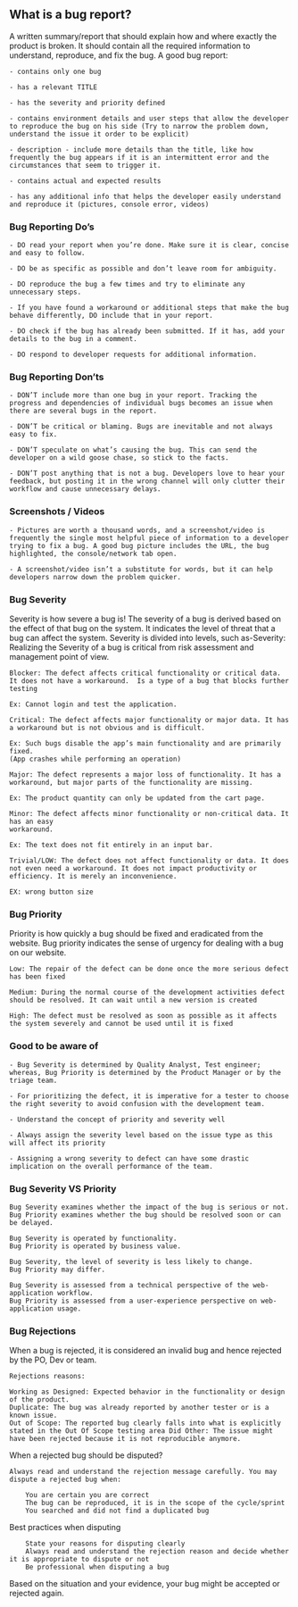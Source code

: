 ## What is a bug report?

 A written summary/report that should explain how and where exactly the product is broken. It should contain all the required information to understand, reproduce, and fix the bug. 
 A good bug report:

	- contains only one bug

	- has a relevant TITLE

	- has the severity and priority defined

	- contains environment details and user steps that allow the developer to reproduce the bug on his side (Try to narrow the problem down, understand the issue it order to be explicit)

	- description - include more details than the title, like how frequently the bug appears if it is an intermittent error and the circumstances that seem to trigger it.

	- contains actual and expected results 

	- has any additional info that helps the developer easily understand and reproduce it (pictures, console error, videos)

### Bug Reporting Do’s

	- DO read your report when you’re done. Make sure it is clear, concise and easy to follow.

	- DO be as specific as possible and don’t leave room for ambiguity.

	- DO reproduce the bug a few times and try to eliminate any unnecessary steps.

	- If you have found a workaround or additional steps that make the bug behave differently, DO include that in your report.

	- DO check if the bug has already been submitted. If it has, add your details to the bug in a comment.

	- DO respond to developer requests for additional information.

### Bug Reporting Don’ts

    - DON’T include more than one bug in your report. Tracking the progress and dependencies of individual bugs becomes an issue when there are several bugs in the report.

    - DON’T be critical or blaming. Bugs are inevitable and not always easy to fix.

	- DON’T speculate on what’s causing the bug. This can send the developer on a wild goose chase, so stick to the facts.

	- DON’T post anything that is not a bug. Developers love to hear your feedback, but posting it in the wrong channel will only clutter their workflow and cause unnecessary delays.

### Screenshots / Videos

	- Pictures are worth a thousand words, and a screenshot/video is frequently the single most helpful piece of information to a developer trying to fix a bug. A good bug picture includes the URL, the bug highlighted, the console/network tab open.

	- A screenshot/video isn’t a substitute for words, but it can help developers narrow down the problem quicker.
	
### Bug Severity

Severity is how severe a bug is! The severity of a bug is derived based on the effect of that bug on the system. It indicates the level of threat that a bug can affect the system. Severity is divided into levels, such as-Severity:
Realizing the Severity of a bug is critical from risk assessment and management point of view.

	Blocker: The defect affects critical functionality or critical data. It does not have a workaround.  Is a type of a bug that blocks further testing

	Ex: Cannot login and test the application.

	Critical: The defect affects major functionality or major data. It has a workaround but is not obvious and is difficult. 

	Ex: Such bugs disable the app’s main functionality and are primarily fixed.
	(App crashes while performing an operation)

	Major: The defect represents a major loss of functionality. It has a workaround, but major parts of the functionality are missing.

	Ex: The product quantity can only be updated from the cart page.

	Minor: The defect affects minor functionality or non-critical data. It has an easy
	workaround.

	Ex: The text does not fit entirely in an input bar.

	Trivial/LOW: The defect does not affect functionality or data. It does not even need a workaround. It does not impact productivity or efficiency. It is merely an inconvenience. 

	EX: wrong button size
	
### Bug Priority
Priority is how quickly a bug should be fixed and eradicated from the website. Bug priority indicates the sense of urgency for dealing with a bug on our website.

	Low: The repair of the defect can be done once the more serious defect has been fixed

	Medium: During the normal course of the development activities defect should be resolved. It can wait until a new version is created

	High: The defect must be resolved as soon as possible as it affects the system severely and cannot be used until it is fixed
	
### Good to be aware of 

	- Bug Severity is determined by Quality Analyst, Test engineer; whereas, Bug Priority is determined by the Product Manager or by the triage team. 

	- For prioritizing the defect, it is imperative for a tester to choose the right severity to avoid confusion with the development team.

	- Understand the concept of priority and severity well

	- Always assign the severity level based on the issue type as this will affect its priority

	- Assigning a wrong severity to defect can have some drastic implication on the overall performance of the team. 
	
### Bug Severity VS Priority

	Bug Severity examines whether the impact of the bug is serious or not. 
	Bug Priority examines whether the bug should be resolved soon or can be delayed.

	Bug Severity is operated by functionality. 
	Bug Priority is operated by business value.

	Bug Severity, the level of severity is less likely to change. 
	Bug Priority may differ.

	Bug Severity is assessed from a technical perspective of the web-application workflow.
	Bug Priority is assessed from a user-experience perspective on web-application usage.
	
### Bug Rejections

When a bug is rejected, it is considered an invalid bug and hence rejected by the PO, Dev or team.

	Rejections reasons:

	Working as Designed: Expected behavior in the functionality or design of the product. 
	Duplicate: The bug was already reported by another tester or is a known issue.
	Out of Scope: The reported bug clearly falls into what is explicitly stated in the Out Of Scope testing area Did Other: The issue might have been rejected because it is not reproducible anymore.

When a rejected bug should be disputed?

	Always read and understand the rejection message carefully. You may dispute a rejected bug when:

		You are certain you are correct
		The bug can be reproduced, it is in the scope of the cycle/sprint 
		You searched and did not find a duplicated bug 

Best practices when disputing

		State your reasons for disputing clearly
		Always read and understand the rejection reason and decide whether it is appropriate to dispute or not
		Be professional when disputing a bug

Based on the situation and your evidence, your bug might be accepted or rejected again.
